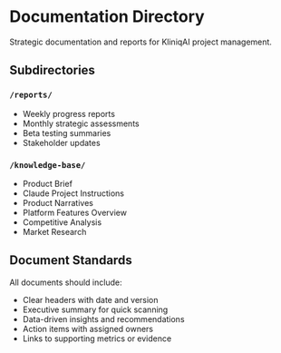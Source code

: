 # Documentation Directory

Strategic documentation and reports for KliniqAI project management.

## Subdirectories

### `/reports/`
- Weekly progress reports
- Monthly strategic assessments
- Beta testing summaries
- Stakeholder updates

### `/knowledge-base/`
- Product Brief
- Claude Project Instructions
- Product Narratives
- Platform Features Overview
- Competitive Analysis
- Market Research

## Document Standards

All documents should include:
- Clear headers with date and version
- Executive summary for quick scanning
- Data-driven insights and recommendations
- Action items with assigned owners
- Links to supporting metrics or evidence